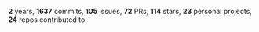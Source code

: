 **2** years, **1637** commits, **105** issues, **72** PRs, **114** stars, **23** personal projects, **24** repos contributed to.
